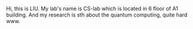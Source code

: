 Hi, this is LIU.
My lab's name is CS-lab which is located in 6 floor of A1 building.
And my research is sth about the quantum computing, quite hard www.
